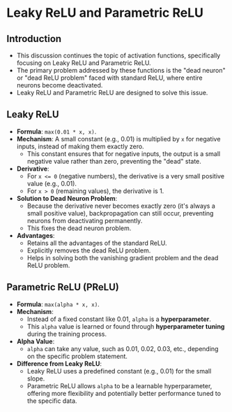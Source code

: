 # Leaky ReLU and Parametric ReLU

## Introduction
*   This discussion continues the topic of activation functions, specifically focusing on Leaky ReLU and Parametric ReLU.
*   The primary problem addressed by these functions is the "dead neuron" or "dead ReLU problem" faced with standard ReLU, where entire neurons become deactivated.
*   Leaky ReLU and Parametric ReLU are designed to solve this issue.

## Leaky ReLU
*   **Formula**: `max(0.01 * x, x)`.
*   **Mechanism**: A small constant (e.g., 0.01) is multiplied by `x` for negative inputs, instead of making them exactly zero.
    *   This constant ensures that for negative inputs, the output is a small negative value rather than zero, preventing the "dead" state.
*   **Derivative**:
    *   For `x <= 0` (negative numbers), the derivative is a very small positive value (e.g., 0.01).
    *   For `x > 0` (remaining values), the derivative is 1.
*   **Solution to Dead Neuron Problem**:
    *   Because the derivative never becomes exactly zero (it's always a small positive value), backpropagation can still occur, preventing neurons from deactivating permanently.
    *   This fixes the dead neuron problem.
*   **Advantages**:
    *   Retains all the advantages of the standard ReLU.
    *   Explicitly removes the dead ReLU problem.
    *   Helps in solving both the vanishing gradient problem and the dead ReLU problem.

## Parametric ReLU (PReLU)
*   **Formula**: `max(alpha * x, x)`.
*   **Mechanism**:
    *   Instead of a fixed constant like 0.01, `alpha` is a **hyperparameter**.
    *   This `alpha` value is learned or found through **hyperparameter tuning** during the training process.
*   **Alpha Value**:
    *   `alpha` can take any value, such as 0.01, 0.02, 0.03, etc., depending on the specific problem statement.
*   **Difference from Leaky ReLU**:
    *   Leaky ReLU uses a predefined constant (e.g., 0.01) for the small slope.
    *   Parametric ReLU allows `alpha` to be a learnable hyperparameter, offering more flexibility and potentially better performance tuned to the specific data.
